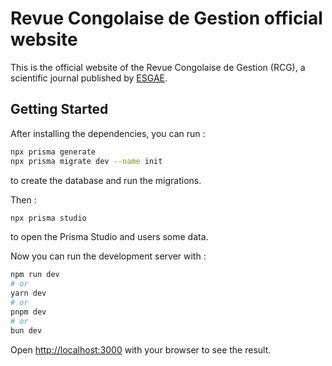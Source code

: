 # Revue Congolaise de Gestion official website

This is the official website of the Revue Congolaise de Gestion (RCG), a
scientific journal published by [ESGAE](https://esgae.org).

## Getting Started

After installing the dependencies, you can run :
```sh
npx prisma generate
npx prisma migrate dev --name init
```
to create the database and run the migrations.


Then :
```sh
npx prisma studio
```
to open the Prisma Studio and users some data.

Now you can run the development server with :

```bash
npm run dev
# or
yarn dev
# or
pnpm dev
# or
bun dev
```

Open [http://localhost:3000](http://localhost:3000) with your browser to see the result.

